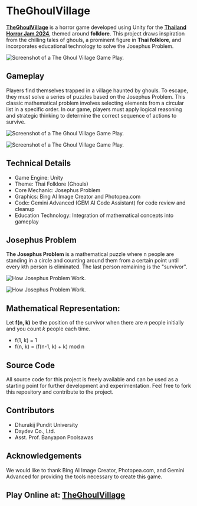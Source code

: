 # TheGhoulVillage
[**TheGhoulVillage**](https://daydev.itch.io/theghoulvillage) is a horror game developed using Unity for the [**Thailand Horror Jam 2024**](https://itch.io/jam/thailand-horror-jam-2024), themed around **folklore**. This project draws inspiration from the chilling tales of ghouls, a prominent figure in **Thai folklore**, and incorporates educational technology to solve the Josephus Problem.

![Screenshot of a The Ghoul Village Game Play.](https://img.itch.zone/aW1hZ2UvMzAzNDgwNS8xODE0OTY0My5wbmc=/original/cvVIDW.png)
 
## Gameplay
Players find themselves trapped in a village haunted by ghouls. To escape, they must solve a series of puzzles based on the Josephus Problem. This classic mathematical problem involves selecting elements from a circular list in a specific order. In our game, players must apply logical reasoning and strategic thinking to determine the correct sequence of actions to survive.

![Screenshot of a The Ghoul Village Game Play.](https://img.itch.zone/aW1hZ2UvMzAzNDgwNS8xODE0OTY1My5wbmc=/original/SOXwlD.png)

![Screenshot of a The Ghoul Village Game Play.](https://img.itch.zone/aW1hZ2UvMzAzNDgwNS8xODE0OTY1MC5wbmc=/original/p2tL0y.png)

## Technical Details
+ Game Engine: Unity
+ Theme: Thai Folklore (Ghouls)
+ Core Mechanic: Josephus Problem
+ Graphics: Bing AI Image Creator and Photopea.com
+ Code: Gemini Advanced (GEM AI Code Assistant) for code review and cleanup
+ Education Technology: Integration of mathematical concepts into gameplay

## Josephus Problem
**The Josephus Problem** is a mathematical puzzle where n people are standing in a circle and counting around them from a certain point until every kth person is eliminated. The last person remaining is the "survivor".

![How Josephus Problem Work.](https://img.itch.zone/aW1nLzE4MTU1MDUwLnBuZw==/original/nt0NQ6.png)

![How Josephus Problem Work.](https://img.itch.zone/aW1nLzE4MTU1MDUxLnBuZw==/original/M6qatu.png)

## Mathematical Representation:
Let **f(n, k)** be the position of the survivor when there are *n* people initially and you count *k* people each time.
+ f(1, k) = 1
+ f(n, k) = (f(n-1, k) + k) mod n

## Source Code
All source code for this project is freely available and can be used as a starting point for further development and experimentation. Feel free to fork this repository and contribute to the project.

## Contributors
+ Dhurakij Pundit University
+ Daydev Co., Ltd.
+ Asst. Prof. Banyapon Poolsawas

## Acknowledgements
We would like to thank Bing AI Image Creator, Photopea.com, and Gemini Advanced for providing the tools necessary to create this game.

## Play Online at: [**TheGhoulVillage**](https://daydev.itch.io/theghoulvillage)
